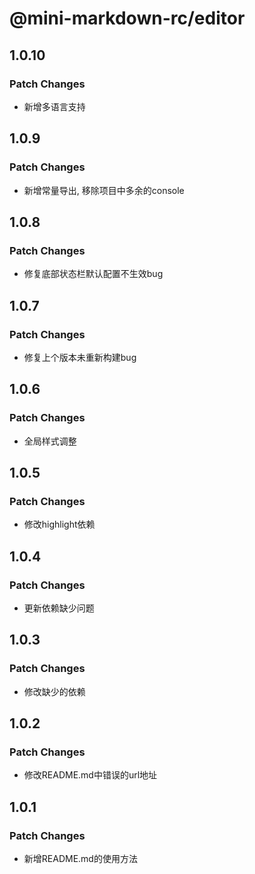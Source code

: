# @mini-markdown-rc/editor

## 1.0.10

### Patch Changes

- 新增多语言支持

## 1.0.9

### Patch Changes

- 新增常量导出, 移除项目中多余的console

## 1.0.8

### Patch Changes

- 修复底部状态栏默认配置不生效bug

## 1.0.7

### Patch Changes

- 修复上个版本未重新构建bug

## 1.0.6

### Patch Changes

- 全局样式调整

## 1.0.5

### Patch Changes

- 修改highlight依赖

## 1.0.4

### Patch Changes

- 更新依赖缺少问题

## 1.0.3

### Patch Changes

- 修改缺少的依赖

## 1.0.2

### Patch Changes

- 修改README.md中错误的url地址

## 1.0.1

### Patch Changes

- 新增README.md的使用方法
